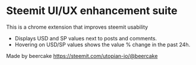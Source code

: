 # Steemit UI/UX enhancement suite
This is a chrome extension that improves steemit usability
- Displays USD and SP values next to posts and comments.
- Hovering on USD/SP values shows the value % change in the past 24h.


Made by beercake https://steemit.com/utopian-io/@beercake
